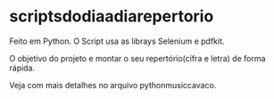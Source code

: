 # scriptsdodiaadiarepertorio
Feito em Python.
O Script usa as librays  Selenium e pdfkit.

O objetivo do projeto e montar o seu repertório(cifra e letra) de forma rápida.

Veja com mais detalhes no arquivo pythonmusiccavaco.





